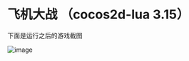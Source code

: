 # 飞机大战 （cocos2d-lua 3.15）

下面是运行之后的游戏截图  

![image](https://github.com/li-zheng-hao/AirPlane-In-Lua/raw/master/testimages/test1.gif)



